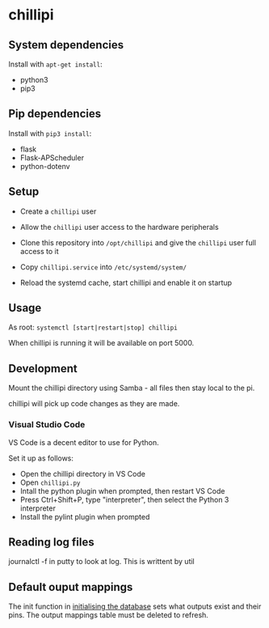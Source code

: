 # chillipi

## System dependencies

Install with `apt-get install`:

 * python3
 * pip3

## Pip dependencies

Install with `pip3 install`:

 * flask
 * Flask-APScheduler
 * python-dotenv

## Setup

 * Create a `chillipi` user

 * Allow the `chillipi` user access to the hardware peripherals

 * Clone this repository into `/opt/chillipi` and give the `chillipi` user full
   access to it

 * Copy `chillipi.service` into `/etc/systemd/system/`

 * Reload the systemd cache, start chillipi and enable it on startup

## Usage

As root: `systemctl [start|restart|stop] chillipi`

When chillipi is running it will be available on port 5000.

## Development

Mount the chillipi directory using Samba - all files then stay local to the pi.

chillipi will pick up code changes as they are made.

### Visual Studio Code

VS Code is a decent editor to use for Python.

Set it up as follows:

 * Open the chillipi directory in VS Code
 * Open `chillipi.py`
 * Intall the python plugin when prompted, then restart VS Code
 * Press Ctrl+Shift+P, type "interpreter", then select the Python 3 interpreter
 * Install the pylint plugin when prompted


## Reading log files

 journalctl -f in putty to look at log. This is writtent by util

## Default ouput mappings

The init function in  [initialising the database](database.py) sets what outputs exist and their pins. The output mappings table must be deleted to refresh. 
